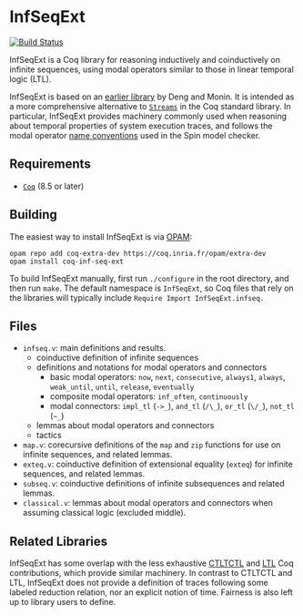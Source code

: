 InfSeqExt
=========

[![Build Status](https://api.travis-ci.org/DistributedComponents/InfSeqExt.svg?branch=master)](https://travis-ci.org/DistributedComponents/InfSeqExt)

InfSeqExt is a Coq library for reasoning inductively and coinductively on infinite sequences, using modal operators similar to those in linear temporal logic (LTL).

InfSeqExt is based on an [earlier library](http://ieeexplore.ieee.org/xpls/abs_all.jsp?arnumber=5198503) by Deng and Monin. It is intended as a more comprehensive alternative to [`Streams`](https://coq.inria.fr/library/Coq.Lists.Streams.html) in the Coq standard library. In particular, InfSeqExt provides machinery commonly used when reasoning about temporal properties of system execution traces, and follows the modal operator [name conventions](http://spinroot.com/spin/Man/ltl.html) used in the Spin model checker. 

Requirements
------------

- [`Coq`](https://coq.inria.fr) (8.5 or later)

Building
--------

The easiest way to install InfSeqExt is via [OPAM](http://opam.ocaml.org/doc/Install.html):
```
opam repo add coq-extra-dev https://coq.inria.fr/opam/extra-dev
opam install coq-inf-seq-ext
```

To build InfSeqExt manually, first run `./configure` in the root directory, and then run `make`. The default namespace is `InfSeqExt`, so Coq files that rely on the libraries will typically include `Require Import InfSeqExt.infseq.`

Files
-----

- `infseq.v`: main definitions and results.
    * coinductive definition of infinite sequences
    * definitions and notations for modal operators and connectors
        - basic modal operators: `now`, `next`, `consecutive`, `always1`, `always`, `weak_until`, `until`, `release`, `eventually`
        - composite modal operators: `inf_often`, `continuously`
        - modal connectors: `impl_tl` (`->_`), `and_tl` (`/\_`), `or_tl` (`\/_`), `not_tl` (`~_`)
    * lemmas about modal operators and connectors
    * tactics
- `map.v`: corecursive definitions of the `map` and `zip` functions for use on infinite sequences, and related lemmas.
- `exteq.v`: coinductive definition of extensional equality (`exteq`) for infinite sequences, and related lemmas.
- `subseq.v`: coinductive definitions of infinite subsequences and related lemmas.
- `classical.v`: lemmas about modal operators and connectors when assuming classical logic (excluded middle).

Related Libraries
-----------------

InfSeqExt has some overlap with the less exhaustive [CTLTCTL](https://github.com/coq-contribs/ctltctl) and [LTL](https://github.com/coq-contribs/ltl) Coq contributions, which provide similar machinery. In contrast to CTLTCTL and LTL, InfSeqExt does not provide a definition of traces following some labeled reduction relation, nor an explicit notion of time. Fairness is also left up to library users to define.
